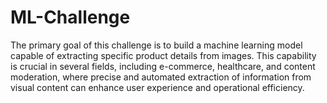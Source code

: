 # ML-Challenge
The primary goal of this challenge is to build a machine learning model capable of extracting specific product details from images. 
This capability is crucial in several fields, including e-commerce, healthcare, and content moderation, where precise and automated extraction of information from visual content can enhance user experience and operational efficiency.
